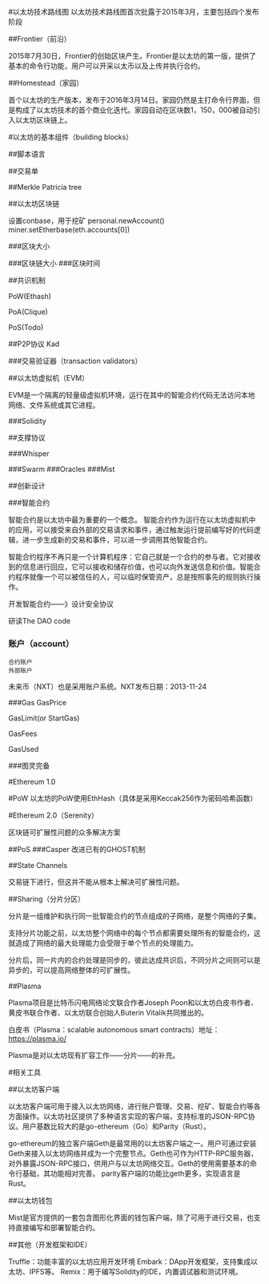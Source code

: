 #以太坊技术路线图
以太坊技术路线图首次批露于2015年3月，主要包括四个发布阶段

##Frontier（前沿）

2015年7月30日，Frontier的创始区块产生。Frontier是以太坊的第一版，提供了基本的命令行功能，用户可以开采以太币以及上传并执行合约。

##Homestead（家园）

首个以太坊的生产版本，发布于2016年3月14日。家园仍然是主打命令行界面，但是构成了以太坊技术的首个商业化迭代。家园自动在区块数1，150，000被自动引入以太坊区块链上。

#以太坊的基本组件（building blocks）

##脚本语言

##交易单

##Merkle Patricia tree

##以太坊区块链

设置conbase，用于挖矿
    personal.newAccount()
    miner.setEtherbase(eth.accounts[0])

###区块大小

###区块链大小
###区块时间

##共识机制

PoW(Ethash)

PoA(Clique)

PoS(Todo)

##P2P协议
Kad

###交易验证器（transaction validators）

##以太坊虚拟机（EVM）

EVM是一个隔离的轻量级虚拟机环境，运行在其中的智能合约代码无法访问本地网络、文件系统或其它进程。

###Solidity


##支撑协议

###Whisper

###Swarm
###Oracles
###Mist

##创新设计

###智能合约

智能合约是以太坊中最为重要的一个概念。
智能合约作为运行在以太坊虚拟机中的应用，可以接受来自外部的交易请求和事件，通过触发运行提前编写好的代码逻辑，进一步生成新的交易和事件，可以进一步调用其他智能合约。


智能合约程序不再只是一个计算机程序：它自己就是一个合约的参与者。它对接收到的信息进行回应，它可以接收和储存价值，也可以向外发送信息和价值。智能合约程序就像一个可以被信任的人，可以临时保管资产，总是按照事先的规则执行操作。

开发智能合约——》设计安全协议

研读The DAO code

### 账户（account）

	合约账户
	外部账户

未来币（NXT）也是采用账户系统。NXT发布日期：2013-11-24

###Gas
GasPrice

GasLimit(or StartGas)

GasFees

GasUsed

###图灵完备


#Ethereum 1.0

#PoW
以太坊的PoW使用EthHash（具体是采用Keccak256作为密码哈希函数）

#Ethereum 2.0（Serenity）

区块链可扩展性问题的众多解决方案

##PoS
###Casper
改进已有的GHOST机制

##State Channels

交易链下进行，但这并不能从根本上解决可扩展性问题。

##Sharing（分片分区）

分片是一组维护和执行同一批智能合约的节点组成的子网络，是整个网络的子集。

支持分片功能之前，以太坊整个网络中的每个节点都需要处理所有的智能合约，这就造成了网络的最大处理能力会受限于单个节点的处理能力。

分片后，同一片内的合约处理是同步的，彼此达成共识后，不同分片之间则可以是异步的，可以提高网络整体的可扩展性。

##Plasma

Plasma项目是比特币闪电网络论文联合作者Joseph Poon和以太坊白皮书作者、黄皮书联合作者、以太坊联合创始人Buterin Vitalik共同推出的。

白皮书（Plasma：scalable autonomous smart contracts）地址：https://plasma.io/


Plasma是对以太坊现有扩容工作——分片——的补充。

#相关工具

##以太坊客户端

以太坊客户端可用于接入以太坊网络，进行账户管理、交易、挖矿、智能合约等各方面操作。以太坊社区提供了多种语言实现的客户端，支持标准的JSON-RPC协议。用户基数比较大的是go-ethereum（Go）和Parity（Rust）。

go-ethereum的独立客户端Geth是最常用的以太坊客户端之一。用户可通过安装Geth来接入以太坊网络并成为一个完整节点。Geth也可作为HTTP-RPC服务器，对外暴露JSON-RPC接口，供用户与以太坊网络交互。Geth的使用需要基本的命令行基础，其功能相对完善。
parity客户端的功能比geth更多，实现语言是Rust。

##以太坊钱包

Mist是官方提供的一套包含图形化界面的钱包客户端，除了可用于进行交易，也支持直接编写和部署智能合约。


##其他（开发框架和IDE）

Truffle：功能丰富的以太坊应用开发环境
Embark：DApp开发框架，支持集成以太坊、IPFS等。
Remix：用于编写Solidity的IDE，内置调试器和测试环境。


